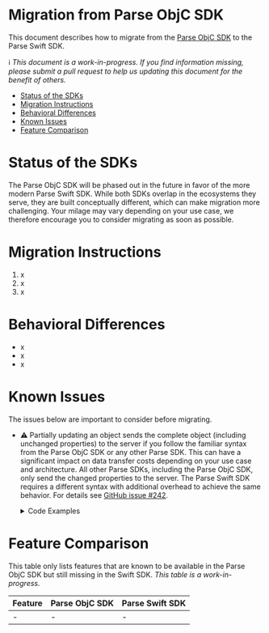 # Migration from Parse ObjC SDK <!-- omit in toc -->

This document describes how to migrate from the [Parse ObjC SDK](https://github.com/parse-community/Parse-SDK-iOS-OSX) to the Parse Swift SDK.

ℹ️ *This document is a work-in-progress. If you find information missing, please submit a pull request to help us updating this document for the benefit of others.*

- [Status of the SDKs](#status-of-the-sdks)
- [Migration Instructions](#migration-instructions)
- [Behavioral Differences](#behavioral-differences)
- [Known Issues](#known-issues)
- [Feature Comparison](#feature-comparison)

# Status of the SDKs

The Parse ObjC SDK will be phased out in the future in favor of the more modern Parse Swift SDK. While both SDKs overlap in the ecosystems they serve, they are built conceptually different, which can make migration more challenging. Your milage may vary depending on your use case, we therefore encourage you to consider migrating as soon as possible.

# Migration Instructions

1. x
2. x
3. x

# Behavioral Differences

- x
- x
- x

# Known Issues

The issues below are important to consider before migrating.

- ⚠️ Partially updating an object sends the complete object (including unchanged properties) to the server if you follow the familiar syntax from the Parse ObjC SDK or any other Parse SDK. This can have a significant impact on data transfer costs depending on your use case and architecture. All other Parse SDKs, including the Parse ObjC SDK, only send the changed properties to the server. The Parse Swift SDK requires a different syntax with additional overhead to achieve the same behavior. For details see [GitHub issue #242](https://github.com/parse-community/Parse-Swift/issues/242).

  <details>
    <summary>Code Examples</summary>
  
    ```
    // The following examples compare how to update a saved object in the Parse ObjC SDK
    // vs. the Parse Swift SDK. For simplicity, the examples use synchonrous methods.

    // Parse ObjC SDK
    PFObject *obj = [PFObject objectWithClassName:@"Example"];
    obj[@"key"] = @"value1";
    [obj save];
    obj[@"key"] = @"value2";
    [obj save];

    // Parse Swift SDK - Variant 1
    // This sends the complete object to the server when partially updating the object. This approach
    // is not recommended as sending unchanged properties is unnecessary and therefore wastes resources.
    struct Example: ParseObject {
      var objectId: String?
      var createdAt: Date?
      var updatedAt: Date?
      var ACL: ParseACL?
      var originalData: Data? 
      var key: String?
    }

    let obj = Example()
    obj.key = "value1"
    obj.save()
    obj.key = "value2"
    obj.save()

    // Parse Swift SDK - Variant 2
    // This sends only the changed properties to the server. Note that `objMergable` only contains the
    // modified properties and is missing the unchanged properties. To also contain the unchanged
    // properties in addition to the changed properties, an additional `fetch` call on the respective
    // object would be necessary. This aproach is not recommended as it adds an additional server
    // request to get data that is already present locally. This is unrelated to the limitation that
    // any Parse SDK is unaware of any object modification that is done via Cloud Code triggers.
    struct Example: ParseObject {
      var objectId: String?
      var createdAt: Date?
      var updatedAt: Date?
      var ACL: ParseACL?
      var originalData: Data? 
      var key: String?
    }

    let obj = Example()
    obj.key = "value1"
    obj.save()
    var objMergable = obj.mergeable
    objMergable.key = "value2"
    objMergable.save()

    // Parse Swift SDK - Variant 3
    // This sends only the changed properties to the server. By overriding the `merge` method the
    // `objMergable` also contains the unchanged properties of the original `obj`. This means no
    // additional `fetch` call is needed. This is the recommned approach which corresponds the most
    // with the behavior of the Parse ObjC SDK. Note that any change of custom properies will need
    // to reflect in the `merge` method, otherwise `objMergable` may only partially contain the
    // original data which leads to data inconsistencies that may be difficult to track down.
    struct Example: ParseObject {
      var objectId: String?
      var createdAt: Date?
      var updatedAt: Date?
      var ACL: ParseACL?
      var originalData: Data? 
      var key: String?

      func merge(with object: Self) throws -> Self { 
        var updated = try mergeParse(with: object) 
        if updated.shouldRestoreKey(\.key, original: object) { 
          updated.key = object.key 
        }
        return updated
      }
    }

    let obj = Example()
    obj.key = "value1"
    obj.save()
    var objMergable = obj.mergeable
    objMergable.key = "value2"
    objMergable.save()
    ```
  </details>

# Feature Comparison

This table only lists features that are known to be available in the Parse ObjC SDK but still missing in the Swift SDK. *This table is a work-in-progress.*

| Feature | Parse ObjC SDK | Parse Swift SDK |
|---------|----------------|-----------------|
| -       | -              | -               |
